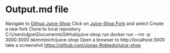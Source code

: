 # Output.md file
Navigate to [Githup Juice-Shop](https://github.com/juice-shop/juice-shop/ "OWASP Juice-Shop page")
Click on [Juice-Shop Fork](https://github.com/juice-shop/juice-shop/ "Juice-Shop Fork") and select Create a new fork
Clone to local repository C:\Users\djjon\Documents\GitHub\juice-shop
run docker run --rm -p 3000:3000 bkimminich/juice-shop
Open a browser to http://localhost:3000 take a screenshot
https://github.com/Jonas-Robledo/juice-shop